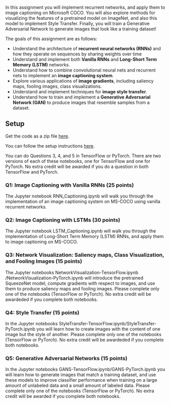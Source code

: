 In this assignment you will implement recurrent networks, and apply them to image captioning on Microsoft COCO. You will also explore methods for visualizing the features of a pretrained model on ImageNet, and also this model to implement Style Transfer. Finally, you will train a Generative Adversarial Network to generate images that look like a training dataset!

The goals of this assignment are as follows:

- Understand the architecture of **recurrent neural networks (RNNs)** and how they operate on sequences by sharing weights over time
- Understand and implement both **Vanilla RNNs** and **Long-Short Term Memory (LSTM)** networks.
- Understand how to combine convolutional neural nets and recurrent nets to implement an **image captioning system**.
- Explore various applications of **image gradients**, including saliency maps, fooling images, class visualizations.
- Understand and implement techniques for **image style transfer**.
- Understand how to train and implement a **Generative Adversarial Network (GAN)** to produce images that resemble samples from a dataset.

## Setup
Get the code as a zip file [here](http://cs231n.github.io/assignments/2018/spring1718_assignment3.zip).

You can follow the setup instructions [here](http://cs231n.github.io/setup-instructions/).

You can do Questions 3, 4, and 5 in TensorFlow or PyTorch. There are two versions of each of these notebooks, one for TensorFlow and one for PyTorch. No extra credit will be awarded if you do a question in both TensorFlow and PyTorch.

### Q1: Image Captioning with Vanilla RNNs (25 points)
The Jupyter notebook RNN_Captioning.ipynb will walk you through the implementation of an image captioning system on MS-COCO using vanilla recurrent networks.

### Q2: Image Captioning with LSTMs (30 points)
The Jupyter notebook LSTM_Captioning.ipynb will walk you through the implementation of Long-Short Term Memory (LSTM) RNNs, and apply them to image captioning on MS-COCO.

### Q3: Network Visualization: Saliency maps, Class Visualization, and Fooling Images (15 points)
The Jupyter notebooks NetworkVisualization-TensorFlow.ipynb /NetworkVisualization-PyTorch.ipynb will introduce the pretrained SqueezeNet model, compute gradients with respect to images, and use them to produce saliency maps and fooling images. Please complete only one of the notebooks (TensorFlow or PyTorch). No extra credit will be awardeded if you complete both notebooks.

### Q4: Style Transfer (15 points)
In the Jupyter notebooks StyleTransfer-TensorFlow.ipynb/StyleTransfer-PyTorch.ipynb you will learn how to create images with the content of one image but the style of another. Please complete only one of the notebooks (TensorFlow or PyTorch). No extra credit will be awardeded if you complete both notebooks.

### Q5: Generative Adversarial Networks (15 points)
In the Jupyter notebooks GANS-TensorFlow.ipynb/GANS-PyTorch.ipynb you will learn how to generate images that match a training dataset, and use these models to improve classifier performance when training on a large amount of unlabeled data and a small amount of labeled data. Please complete only one of the notebooks (TensorFlow or PyTorch). No extra credit will be awarded if you complete both notebooks.

